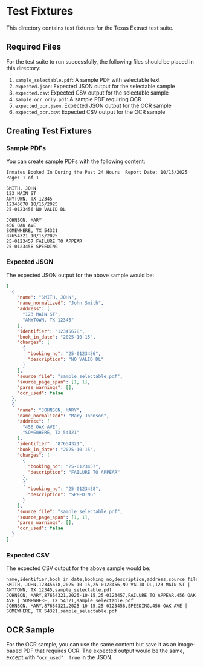 # Test Fixtures

This directory contains test fixtures for the Texas Extract test suite.

## Required Files

For the test suite to run successfully, the following files should be placed in this directory:

1. `sample_selectable.pdf`: A sample PDF with selectable text
2. `expected.json`: Expected JSON output for the selectable sample
3. `expected.csv`: Expected CSV output for the selectable sample
4. `sample_ocr_only.pdf`: A sample PDF requiring OCR
5. `expected_ocr.json`: Expected JSON output for the OCR sample
6. `expected_ocr.csv`: Expected CSV output for the OCR sample

## Creating Test Fixtures

### Sample PDFs

You can create sample PDFs with the following content:

```
Inmates Booked In During the Past 24 Hours  Report Date: 10/15/2025 Page: 1 of 1

SMITH, JOHN
123 MAIN ST
ANYTOWN, TX 12345
12345678 10/15/2025
25-0123456 NO VALID DL

JOHNSON, MARY
456 OAK AVE
SOMEWHERE, TX 54321
87654321 10/15/2025
25-0123457 FAILURE TO APPEAR
25-0123458 SPEEDING
```

### Expected JSON

The expected JSON output for the above sample would be:

```json
[
  {
    "name": "SMITH, JOHN",
    "name_normalized": "John Smith",
    "address": [
      "123 MAIN ST",
      "ANYTOWN, TX 12345"
    ],
    "identifier": "12345678",
    "book_in_date": "2025-10-15",
    "charges": [
      {
        "booking_no": "25-0123456",
        "description": "NO VALID DL"
      }
    ],
    "source_file": "sample_selectable.pdf",
    "source_page_span": [1, 1],
    "parse_warnings": [],
    "ocr_used": false
  },
  {
    "name": "JOHNSON, MARY",
    "name_normalized": "Mary Johnson",
    "address": [
      "456 OAK AVE",
      "SOMEWHERE, TX 54321"
    ],
    "identifier": "87654321",
    "book_in_date": "2025-10-15",
    "charges": [
      {
        "booking_no": "25-0123457",
        "description": "FAILURE TO APPEAR"
      },
      {
        "booking_no": "25-0123458",
        "description": "SPEEDING"
      }
    ],
    "source_file": "sample_selectable.pdf",
    "source_page_span": [1, 1],
    "parse_warnings": [],
    "ocr_used": false
  }
]
```

### Expected CSV

The expected CSV output for the above sample would be:

```csv
name,identifier,book_in_date,booking_no,description,address,source_file
SMITH, JOHN,12345678,2025-10-15,25-0123456,NO VALID DL,123 MAIN ST | ANYTOWN, TX 12345,sample_selectable.pdf
JOHNSON, MARY,87654321,2025-10-15,25-0123457,FAILURE TO APPEAR,456 OAK AVE | SOMEWHERE, TX 54321,sample_selectable.pdf
JOHNSON, MARY,87654321,2025-10-15,25-0123458,SPEEDING,456 OAK AVE | SOMEWHERE, TX 54321,sample_selectable.pdf
```

## OCR Sample

For the OCR sample, you can use the same content but save it as an image-based PDF that requires OCR. The expected output would be the same, except with `"ocr_used": true` in the JSON.